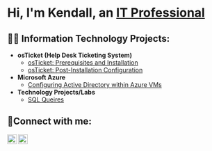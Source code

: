 <h1>Hi, I'm Kendall, an <a href="https://www.linkedin.com/in/kendall-mccall-061481310/">IT Professional</a></h1>

<h2>👨‍💻 Information Technology Projects:</h2>

- <b>osTicket (Help Desk Ticketing System)</b>
  - [osTicket: Prerequisites and Installation](https://github.com/kmccalltech/osticket-prereqs)
  - [osTicket: Post-Installation Configuration](https://github.com/joshmadakorcc/post-install-config)
- <b>Microsoft Azure</b>
  - [Configuring Active Directory within Azure VMs](https://github.com/kmccalltech/ad-config)
- <b>Technology Projects/Labs</b>
  - [SQL Queires](https://github.com/kmccalltech/SQL-Queries)
  

<h2>🤳Connect with me:</h2>

[<img align="left" alt="Kendall | LinkedIn" width="22px" src="https://cdn.jsdelivr.net/npm/simple-icons@v3/icons/linkedin.svg" />][linkedin]
[<img align="left" alt="Kendall | Instagram" width="22px" src="https://cdn.jsdelivr.net/npm/simple-icons@v3/icons/instagram.svg" />][instagram]

[instagram]: https://www.instagram.com/develop_ken/
[linkedin]: https://www.linkedin.com/in/kendall-mccall-061481310/
